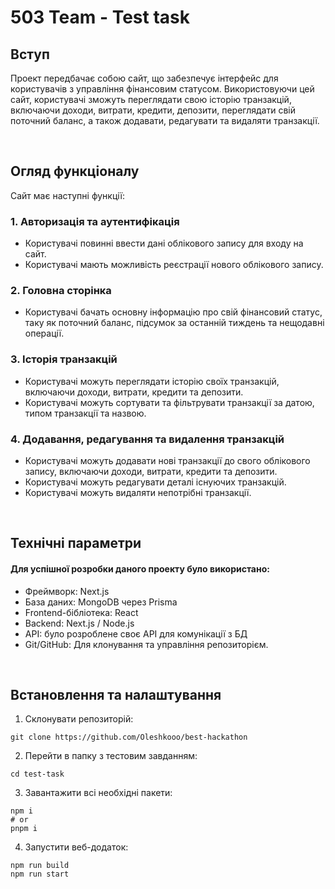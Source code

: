 # 503 Team - Test task

## Вступ

Проект передбачає собою сайт, що забезпечує інтерфейс для користувачів з управління фінансовим статусом. Використовуючи цей сайт, користувачі зможуть переглядати свою історію транзакцій, включаючи доходи, витрати, кредити, депозити, переглядати свій поточний баланс, а також додавати, редагувати та видаляти транзакції.

<br>

## Огляд функціоналу

Сайт має наступні функції:

### 1. Авторизація та аутентифікація

-   Користувачі повинні ввести дані облікового запису для входу на сайт.
-   Користувачі мають можливість реєстрації нового облікового запису.

### 2. Головна сторінка

-   Користувачі бачать основну інформацію про свій фінансовий статус, таку як поточний баланс, підсумок за останній тиждень та нещодавні операції.

### 3. Історія транзакцій

-   Користувачі можуть переглядати історію своїх транзакцій, включаючи доходи, витрати, кредити та депозити.
-   Користувачі можуть сортувати та фільтрувати транзакції за датою, типом транзакції та назвою.

### 4. Додавання, редагування та видалення транзакцій

-   Користувачі можуть додавати нові транзакції до свого облікового запису, включаючи доходи, витрати, кредити та депозити.
-   Користувачі можуть редагувати деталі існуючих транзакцій.
-   Користувачі можуть видаляти непотрібні транзакції.

<br>

## Технічні параметри

#### Для успішної розробки даного проекту було використано:

-   Фреймворк: Next.js
-   База даних: MongoDB через Prisma
-   Frontend-бібліотека: React
-   Backend: Next.js / Node.js
-   API: було розроблене своє API для комунікації з БД
-   Git/GitHub: Для клонування та управління репозиторієм.

<br>

## Встановлення та налаштування

1. Склонувати репозиторій:

```
git clone https://github.com/Oleshkooo/best-hackathon
```

2. Перейти в папку з тестовим завданням:

```
cd test-task
```

3.  Завантажити всі необхідні пакети:

```
npm i
# or
pnpm i
```

4. Запустити веб-додаток:

```
npm run build
npm run start
```
